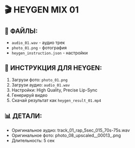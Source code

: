 # 🎬 HEYGEN MIX 01

## 📁 ФАЙЛЫ:
- `audio_01.wav` - аудио трек
- `photo_01.png` - фотография
- `heygen_instruction.json` - настройки

## 🚀 ИНСТРУКЦИЯ ДЛЯ HEYGEN:
1. Загрузи фото: `photo_01.png`
2. Загрузи аудио: `audio_01.wav`
3. Настройки: High Quality, Precise Lip-Sync
4. Генерируй видео
5. Скачай результат как `heygen_result_01.mp4`

## 📊 ДЕТАЛИ:
- Оригинальное аудио: track_01_rap_5sec_015_70s-75s.wav
- Оригинальное фото: photo_08_upscaled__00013_.png
- Длительность: 5 сек
